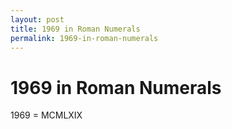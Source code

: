 ```yaml
---
layout: post
title: 1969 in Roman Numerals
permalink: 1969-in-roman-numerals
---
```


# 1969 in Roman Numerals

1969 = MCMLXIX
